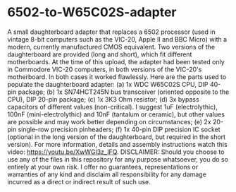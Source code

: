 # 6502-to-W65C02S-adapter
A small daughterboard adapter that replaces a 6502 processor (used in vintage 8-bit computers such as the VIC-20, Apple II and BBC Micro) with a modern, currently manufactured CMOS equivalent. Two versions of the daughterboard are provided (long and short), which fit different motherboards. At the time of this upload, the adapter had been tested only in Commodore VIC-20 computers, in both versions of the VIC-20's motherboard. In both cases it worked flawlessly. Here are the parts used to populate the daughterboard adapter: (a) 1x WDC W65C02S CPU, DIP 40-pin package; (b) 1x SN74HCT245N bus transceiver (oriented opposite to the CPU), DIP 20-pin package; (c) 1x 3K3 Ohm resistor; (d) 3x bypass capacitors of different values (non-critical). I suggest 1uF (electrolythic), 100nF (mini-electrolythic) and 10nF (tantalum or ceramic), but other values are possible and may work better depending on circumstances; (e) 2x 20-pin single-row precision pinheaders; (f) 1x 40-pin DIP precision IC socket (optional in the long version of the daughterboard, but required in the short version). For more information, details and assembly instructions watch this video: https://youtu.be/XwWGl3z_IFQ. DISCLAIMER: Should you choose to use any of the files in this repository for any purpose whatsoever, you do so entirely at your own risk. I offer no guarantees, representations or warranties of any kind and disclaim all responsibility for any damage incurred as a direct or indirect result of such use.
